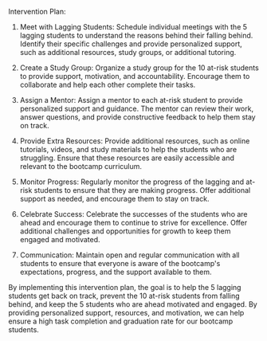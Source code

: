 Intervention Plan:

1. Meet with Lagging Students: Schedule individual meetings with the 5 lagging students to understand the reasons behind their falling behind. Identify their specific challenges and provide personalized support, such as additional resources, study groups, or additional tutoring.

2. Create a Study Group: Organize a study group for the 10 at-risk students to provide support, motivation, and accountability. Encourage them to collaborate and help each other complete their tasks.

3. Assign a Mentor: Assign a mentor to each at-risk student to provide personalized support and guidance. The mentor can review their work, answer questions, and provide constructive feedback to help them stay on track.

4. Provide Extra Resources: Provide additional resources, such as online tutorials, videos, and study materials to help the students who are struggling. Ensure that these resources are easily accessible and relevant to the bootcamp curriculum.

5. Monitor Progress: Regularly monitor the progress of the lagging and at-risk students to ensure that they are making progress. Offer additional support as needed, and encourage them to stay on track.

6. Celebrate Success: Celebrate the successes of the students who are ahead and encourage them to continue to strive for excellence. Offer additional challenges and opportunities for growth to keep them engaged and motivated.

7. Communication: Maintain open and regular communication with all students to ensure that everyone is aware of the bootcamp's expectations, progress, and the support available to them.

By implementing this intervention plan, the goal is to help the 5 lagging students get back on track, prevent the 10 at-risk students from falling behind, and keep the 5 students who are ahead motivated and engaged. By providing personalized support, resources, and motivation, we can help ensure a high task completion and graduation rate for our bootcamp students.